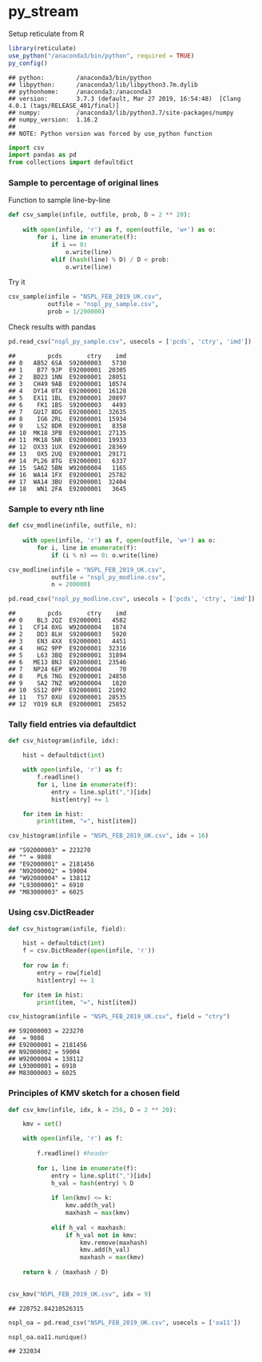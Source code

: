 py\_stream
================

Setup reticulate from R

``` r
library(reticulate)
use_python("/anaconda3/bin/python", required = TRUE)
py_config()
```

    ## python:         /anaconda3/bin/python
    ## libpython:      /anaconda3/lib/libpython3.7m.dylib
    ## pythonhome:     /anaconda3:/anaconda3
    ## version:        3.7.3 (default, Mar 27 2019, 16:54:48)  [Clang 4.0.1 (tags/RELEASE_401/final)]
    ## numpy:          /anaconda3/lib/python3.7/site-packages/numpy
    ## numpy_version:  1.16.2
    ## 
    ## NOTE: Python version was forced by use_python function

``` python
import csv
import pandas as pd
from collections import defaultdict
```

### Sample to percentage of original lines

Function to sample line-by-line

``` python
def csv_sample(infile, outfile, prob, D = 2 ** 20):
    
    with open(infile, 'r') as f, open(outfile, 'w+') as o:
        for i, line in enumerate(f):
            if i == 0: 
                o.write(line)
            elif (hash(line) % D) / D < prob:
                o.write(line)
```

Try it

``` python
csv_sample(infile = "NSPL_FEB_2019_UK.csv",
           outfile = "nspl_py_sample.csv",
           prob = 1/200000)
```

Check results with pandas

``` python
pd.read_csv("nspl_py_sample.csv", usecols = ['pcds', 'ctry', 'imd'])
```

    ##         pcds       ctry    imd
    ## 0   AB52 6SA  S92000003   5730
    ## 1    B77 9JP  E92000001  20305
    ## 2   BD23 1NN  E92000001  28051
    ## 3   CH49 9AB  E92000001  10574
    ## 4   DY14 0TX  E92000001  16128
    ## 5   EX11 1BL  E92000001  20897
    ## 6    FK1 1BS  S92000003   4493
    ## 7   GU17 8DG  E92000001  32635
    ## 8    IG6 2RL  E92000001  15934
    ## 9    LS2 8DR  E92000001   8358
    ## 10  MK18 3PB  E92000001  27135
    ## 11  MK18 5NR  E92000001  19933
    ## 12  OX33 1UX  E92000001  28369
    ## 13   OX5 2UQ  E92000001  29171
    ## 14  PL26 8TG  E92000001   6337
    ## 15  SA62 5BN  W92000004   1165
    ## 16  WA14 1FX  E92000001  25782
    ## 17  WA14 3BU  E92000001  32404
    ## 18   WN1 2FA  E92000001   3645

### Sample to every nth line

``` python
def csv_modline(infile, outfile, n):
    
    with open(infile, 'r') as f, open(outfile, 'w+') as o:
        for i, line in enumerate(f):
            if (i % n) == 0: o.write(line)
```

``` python
csv_modline(infile = "NSPL_FEB_2019_UK.csv",
            outfile = "nspl_py_modline.csv",
            n = 200000)
```

``` python
pd.read_csv("nspl_py_modline.csv", usecols = ['pcds', 'ctry', 'imd'])
```

    ##         pcds       ctry    imd
    ## 0    BL3 2QZ  E92000001   4582
    ## 1   CF14 0XG  W92000004   1874
    ## 2    DD3 8LH  S92000003   5920
    ## 3    EN3 4XX  E92000001   4451
    ## 4    HG2 9PP  E92000001  32316
    ## 5    L63 3BQ  E92000001  31894
    ## 6   ME13 8NJ  E92000001  23546
    ## 7   NP24 6EP  W92000004     70
    ## 8    PL6 7NG  E92000001  24850
    ## 9    SA2 7NZ  W92000004   1820
    ## 10  SS12 0PP  E92000001  21092
    ## 11   TS7 0XU  E92000001  28535
    ## 12  YO19 6LR  E92000001  25852

### Tally field entries via defaultdict

``` python
def csv_histogram(infile, idx):

    hist = defaultdict(int)

    with open(infile, 'r') as f:
        f.readline()
        for i, line in enumerate(f):
            entry = line.split(",")[idx]
            hist[entry] += 1

    for item in hist:
        print(item, "=", hist[item])
```

``` python
csv_histogram(infile = "NSPL_FEB_2019_UK.csv", idx = 16)
```

    ## "S92000003" = 223270
    ## "" = 9808
    ## "E92000001" = 2181456
    ## "N92000002" = 59004
    ## "W92000004" = 138112
    ## "L93000001" = 6910
    ## "M83000003" = 6025

### Using csv.DictReader

``` python
def csv_histogram(infile, field):

    hist = defaultdict(int)
    f = csv.DictReader(open(infile, 'r'))
    
    for row in f:
        entry = row[field]
        hist[entry] += 1

    for item in hist:
        print(item, "=", hist[item])
```

``` python
csv_histogram(infile = "NSPL_FEB_2019_UK.csv", field = "ctry")
```

    ## S92000003 = 223270
    ##  = 9808
    ## E92000001 = 2181456
    ## N92000002 = 59004
    ## W92000004 = 138112
    ## L93000001 = 6910
    ## M83000003 = 6025

### Principles of KMV sketch for a chosen field

``` python
def csv_kmv(infile, idx, k = 256, D = 2 ** 20):

    kmv = set()

    with open(infile, 'r') as f:
        
        f.readline() #header
        
        for i, line in enumerate(f):
            entry = line.split(",")[idx]
            h_val = hash(entry) % D
            
            if len(kmv) <= k:
                kmv.add(h_val)
                maxhash = max(kmv)
            
            elif h_val < maxhash:
                if h_val not in kmv:
                    kmv.remove(maxhash)
                    kmv.add(h_val)
                    maxhash = max(kmv)
    
    return k / (maxhash / D)
            
```

``` python
csv_kmv("NSPL_FEB_2019_UK.csv", idx = 9)
```

    ## 220752.84210526315

``` python
nspl_oa = pd.read_csv("NSPL_FEB_2019_UK.csv", usecols = ['oa11'])

nspl_oa.oa11.nunique()
```

    ## 232034
